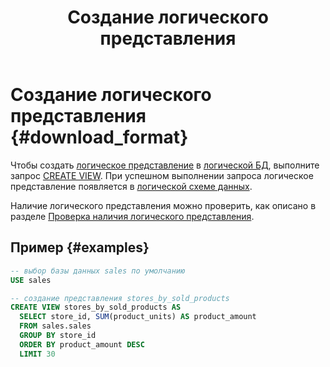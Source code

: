 ﻿---
layout: default
title: Создание логического представления
nav_order: 5
parent: Управление схемой данных
grand_parent: Работа с системой
has_children: false
---

# Создание логического представления {#download_format}

Чтобы создать [логическое представление](../../../overview/main_concepts/logical_view/logical_view.md) 
в [логической БД](../../../overview/main_concepts/logical_db/logical_db.md), 
выполните запрос [CREATE VIEW](../../../reference/sql_plus_requests/CREATE_VIEW/CREATE_VIEW.md). 
При успешном выполнении запроса логическое представление появляется в 
[логической схеме данных](../../../overview/main_concepts/logical_schema/logical_schema.md).

Наличие логического представления можно проверить, как описано в разделе [Проверка наличия логического представления](../entity_presence_check/entity_presence_check.md#view_check).

## Пример {#examples}

```sql
-- выбор базы данных sales по умолчанию
USE sales

-- создание представления stores_by_sold_products
CREATE VIEW stores_by_sold_products AS
  SELECT store_id, SUM(product_units) AS product_amount
  FROM sales.sales
  GROUP BY store_id
  ORDER BY product_amount DESC
  LIMIT 30
```